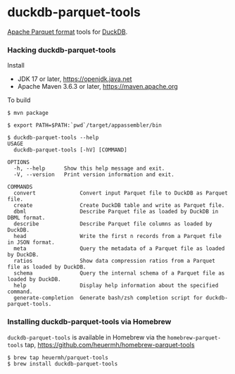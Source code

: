 # duckdb-parquet-tools

[Apache Parquet format](https://parquet.apache.org/) tools for [DuckDB](https://duckdb.org/).


### Hacking duckdb-parquet-tools

Install

 * JDK 17 or later, https://openjdk.java.net
 * Apache Maven 3.6.3 or later, https://maven.apache.org

To build
```
$ mvn package

$ export PATH=$PATH:`pwd`/target/appassembler/bin

$ duckdb-parquet-tools --help
USAGE
  duckdb-parquet-tools [-hV] [COMMAND]

OPTIONS
  -h, --help      Show this help message and exit.
  -V, --version   Print version information and exit.

COMMANDS
  convert              Convert input Parquet file to DuckDB as Parquet file.
  create               Create DuckDB table and write as Parquet file.
  dbml                 Describe Parquet file as loaded by DuckDB in DBML format.
  describe             Describe Parquet file columns as loaded by DuckDB.
  head                 Write the first n records from a Parquet file in JSON format.
  meta                 Query the metadata of a Parquet file as loaded by DuckDB.
  ratios               Show data compression ratios from a Parquet file as loaded by DuckDB.
  schema               Query the internal schema of a Parquet file as loaded by DuckDB.
  help                 Display help information about the specified command.
  generate-completion  Generate bash/zsh completion script for duckdb-parquet-tools.
```


### Installing duckdb-parquet-tools via Homebrew

`duckdb-parquet-tools` is available in Homebrew via the `homebrew-parquet-tools` tap, https://github.com/heuermh/homebrew-parquet-tools

```bash
$ brew tap heuermh/parquet-tools
$ brew install duckdb-parquet-tools
```
